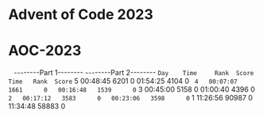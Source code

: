 # Advent of Code 2023
# AOC-2023

`
`      --------Part 1--------   --------Part 2--------
` Day    Time     Rank  Score       Time   Rank  Score
`  5   00:48:45   6201      0   01:54:25   4104      0
`  4   00:07:07   1661      0   00:16:48   1539      0
`  3   00:45:00   5158      0   01:00:40   4396      0
`  2   00:17:12   3583      0   00:23:06   3598      0
`  1   11:26:56  90987      0   11:34:48  58883      0
